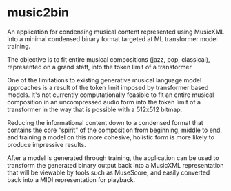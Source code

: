 # music2bin

An application for condensing musical content represented using MusicXML into a minimal condensed binary format targeted at ML transformer model training.

The objective is to fit entire musical compositions (jazz, pop, classical), represented on a grand staff, into the token limit of a transformer.

One of the limitations to existing generative musical language model approaches is a result of the token limit imposed by transformer based models. It's not currently computationally feasible to fit an entire musical composition in an uncompressed audio form into the token limit of a transformer in the way that is possible with a 512x512 bitmap.

Reducing the informational content down to a condensed format that contains the core "spirit" of the composition from beginning, middle to end, and training a model on this more cohesive, holistic form is more likely to produce impressive results.

After a model is generated through training, the application can be used to transform the generated binary output back into a MusicXML representation that will be viewable by tools such as MuseScore, and easily converted back into a MIDI representation for playback.

